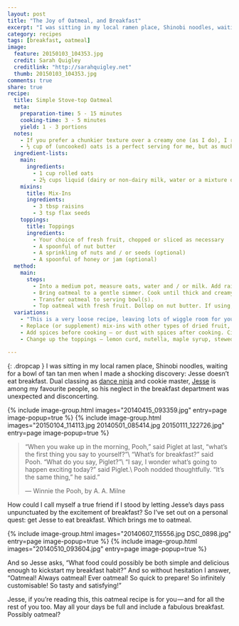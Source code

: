 ```yaml
---
layout: post
title: "The Joy of Oatmeal, and Breakfast"
excerpt: "I was sitting in my local ramen place, Shinobi noodles, waiting for a bowl of tan tan men when I made a shocking discovery: Jesse doesn’t eat breakfast."
category: recipes
tags: [breakfast, oatmeal]
image:
  feature: 20150103_104353.jpg
  credit: Sarah Quigley
  creditlink: "http://sarahquigley.net"
  thumb: 20150103_104353.jpg
comments: true
share: true
recipe:
  title: Simple Stove-top Oatmeal
  meta:
    preparation-time: 5 - 15 minutes
    cooking-time: 3 - 5 minutes
    yield: 1 - 3 portions
  notes:
    - If you prefer a chunkier texture over a creamy one (as I do), I recommend jumbo rolled oats over the quick cooking kind. I use a mixture of milk and water (about 1 cup milk and 1½ cups water for every cup of oats). I like cashew milk best, but any milk will work just as well.
    - ⅓ cup of (uncooked) oats is a perfect serving for me, but as much as a full cup may be appropriate, depending on your appetite. I prefer the texture of stove-top oatmeal, but this recipe can be prepared in a microwave with a similar cooking time if that suits you better. If doing so, use a large (microwave safe) bowl and a lower power setting to ensure your oatmeal doesn’t boil over.
  ingredient-lists:
    main:
      ingredients:
        - 1 cup rolled oats
        - 2½ cups liquid (dairy or non-dairy milk, water or a mixture of both)
    mixins:
      title: Mix-Ins
      ingredients:
        - 3 tbsp raisins
        - 3 tsp flax seeds
    toppings:
      title: Toppings
      ingredients:
        - Your choice of fresh fruit, chopped or sliced as necessary
        - A spoonful of nut butter
        - A sprinkling of nuts and / or seeds (optional)
        - A spoonful of honey or jam (optional)
  method:
    main:
      steps:
        - Into a medium pot, measure oats, water and / or milk. Add raisins and flax seeds.
        - Bring oatmeal to a gentle simmer. Cook until thick and creamy, stirring frequently to ensure it doesn’t stick to the bottom of the pot.
        - Transfer oatmeal to serving bowl(s).
        - Top oatmeal with fresh fruit. Dollop on nut butter. If using, sprinkle on nuts and / or seeds, spoon on jam or drizzle on honey.
  variations:
    - "This is a very loose recipe, leaving lots of wiggle room for you to tailor it to your personal taste:"
    - Replace (or supplement) mix-ins with other types of dried fruit, nuts or seeds. Dried apricots are particularly delicious.
    - Add spices before cooking — or dust with spices after cooking. Cinnamon is a classic, but there are many more worth considering.
    - Change up the toppings — lemon curd, nutella, maple syrup, stewed fruit (or rhubarb) are just a few that come to mind.

---
```


{: .dropcap }
I was sitting in my local ramen place, Shinobi noodles, waiting for a bowl of tan tan men when I made a shocking discovery: Jesse doesn’t eat breakfast. Dual classing as [dance ninja](https://github.com/TooManyBees/glitch) and cookie master, [Jesse](https://toomanybees.com/) is among my favourite people, so his neglect in the breakfast department was unexpected and disconcerting.

{% include image-group.html images="20140415_093359.jpg" entry=page image-popup=true %}
{% include image-group.html images="20150104_114113.jpg 20140501_085414.jpg 20150111_122726.jpg" entry=page image-popup=true %}

> “When you wake up in the morning, Pooh,” said Piglet at last, “what’s the first thing you say to yourself?”\\
> “What’s for breakfast?” said Pooh. “What do you say, Piglet?”\\
> “I say, I wonder what’s going to happen exciting today?” said Piglet.\\
> Pooh nodded thoughtfully. “It’s the same thing,” he said.”
>
> ― Winnie the Pooh, by A. A. Milne

How could I call myself a true friend if I stood by letting Jesse’s days pass unpunctuated by the excitement of breakfast? So I’ve set out on a personal quest: get Jesse to eat breakfast. Which brings me to oatmeal.

{% include image-group.html images="20140607_115556.jpg DSC_0898.jpg" entry=page image-popup=true %}
{% include image-group.html images="20140510_093604.jpg" entry=page image-popup=true %}

And so Jesse asks, “What food could possibly be both simple and delicious enough to kickstart my breakfast habit?” And so without hesitation I answer, “Oatmeal! Always oatmeal! Ever oatmeal! So quick to prepare! So infinitely customisable! So tasty and satisfying!”

Jesse, if you’re reading this, this oatmeal recipe is for you — and for all the rest of you too. May all your days be full and include a fabulous breakfast. Possibly oatmeal?
